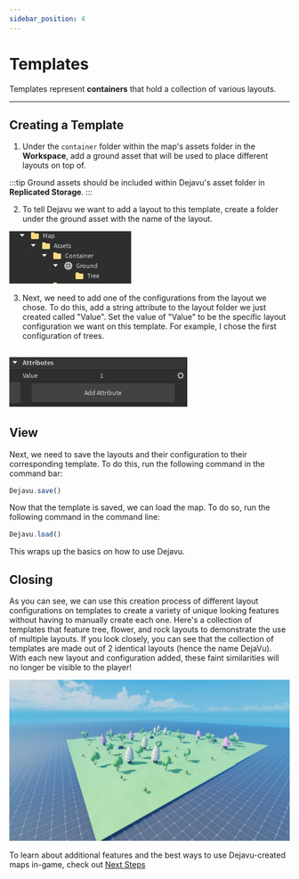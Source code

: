 ```yaml
---
sidebar_position: 4
---
```


# Templates

Templates represent **containers** that hold a collection of various layouts.

---

## Creating a Template
1. Under the `container` folder within the map's assets folder in the **Workspace**, add a ground asset that will be used to place different layouts on top of.

:::tip
Ground assets should be included within Dejavu's asset folder in **Replicated Storage**.
:::

2. To tell Dejavu we want to add a layout to this template, create a folder under the ground asset with the name of the layout. 

![docusaurus](/img/template-explorer.jpg)

3. Next, we need to add one of the configurations from the layout we chose. To do this, add a string attribute to the layout folder we just created called "Value". Set the value of "Value" to be the specific layout configuration we want on this template. For example, I chose the first configuration of trees.

![docusaurus](/img/attribute.jpg)
---

## View
Next, we need to save the layouts and their configuration to their corresponding template. To do this, run the following command in the command bar:

```js
Dejavu.save()
```

Now that the template is saved, we can load the map. To do so, run the following command in the command line:

```js
Dejavu.load()
```

This wraps up the basics on how to use Dejavu. 

## Closing
As you can see, we can use this creation process of different layout configurations on templates to create a variety of unique looking features without having to manually create each one. Here's a collection of templates that feature tree, flower, and rock layouts to demonstrate the use of multiple layouts. If you look closely, you can see that the collection of templates are made out of 2 identical layouts (hence the name DejaVu). With each new layout and configuration added, these faint similarities will no longer be visible to the player!

![docusaurus](/img/my-example.jpg)

To learn about additional features and the best ways to use Dejavu-created maps in-game, check out [Next Steps](./next-steps.md)



 